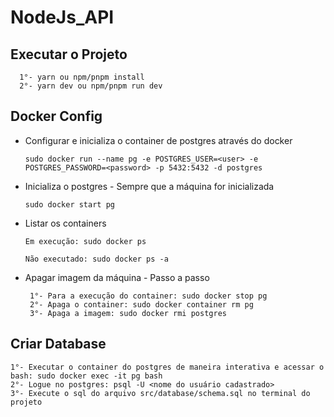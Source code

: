 # NodeJs_API

## Executar o Projeto

      1°- yarn ou npm/pnpm install
      2°- yarn dev ou npm/pnpm run dev
## Docker Config
* Configurar e inicializa o container de postgres através do docker

      sudo docker run --name pg -e POSTGRES_USER=<user> -e POSTGRES_PASSWORD=<password> -p 5432:5432 -d postgres

* Inicializa o postgres - Sempre que a máquina for inicializada

      sudo docker start pg

* Listar os containers

      Em execução: sudo docker ps

      Não executado: sudo docker ps -a

* Apagar imagem da máquina - Passo a passo

       1°- Para a execução do container: sudo docker stop pg
       2°- Apaga o container: sudo docker container rm pg
       3°- Apaga a imagem: sudo docker rmi postgres

## Criar Database

    1°- Executar o container do postgres de maneira interativa e acessar o bash: sudo docker exec -it pg bash
    2°- Logue no postgres: psql -U <nome do usuário cadastrado>
    3°- Execute o sql do arquivo src/database/schema.sql no terminal do projeto